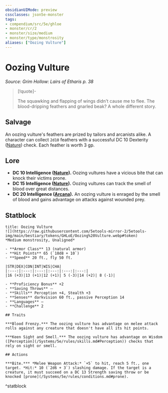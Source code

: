 ```yaml
---
obsidianUIMode: preview
cssclasses: json5e-monster
tags:
- compendium/src/5e/ghloe
- monster/cr/2
- monster/size/medium
- monster/type/monstrosity
aliases: ["Oozing Vulture"]
---
```

# Oozing Vulture
*Source: Grim Hollow: Lairs of Etharis p. 38*  

> [!quote]-  
> 
> The squawking and flapping of wings didn't cause me to flee. The blood-dripping feathers and gnarled beak? A whole different story.

## Salvage

An oozing vulture's feathers are prized by tailors and arcanists alike. A character can collect `2d10` feathers with a successful DC 10 Dexterity ([Nature](/Systems/5e/rules/skills.md#Nature)) check. Each feather is worth 3 gp.

## Lore

- **DC 10 Intelligence ([Nature](/Systems/5e/rules/skills.md#Nature)).** Oozing vultures have a vicious bite that can knock their victims prone.  
- **DC 15 Intelligence ([Nature](/Systems/5e/rules/skills.md#Nature)).** Oozing vultures can track the smell of blood over great distances.  
- **DC 20 Intelligence ([Arcana](/Systems/5e/rules/skills.md#Arcana)).** An oozing vulture is enraged by the smell of blood and gains advantage on attacks against wounded prey.  

## Statblock

```ad-statblock
title: Oozing Vulture
![](https://raw.githubusercontent.com/5etools-mirror-2/5etools-img/main/bestiary/tokens/GHLoE/Oozing%20Vulture.webp#token)
*Medium monstrosity, Unaligned*

- **Armor Class** 13 (natural armor)
- **Hit Points** 65 (`10d8 + 10`)
- **Speed** 20 ft., fly 50 ft.

|STR|DEX|CON|INT|WIS|CHA|
|:---:|:---:|:---:|:---:|:---:|:---:|
|16 (+3)|13 (+1)|12 (+1)| 5 (-3)|14 (+2)| 8 (-1)|

- **Proficiency Bonus** +2
- **Saving Throws** ⏤
- **Skills** Perception +4, Stealth +3
- **Senses** darkvision 60 ft., passive Perception 14
- **Languages** —
- **Challenge** 2

## Traits

***Blood Frenzy.*** The oozing vulture has advantage on melee attack rolls against any creature that doesn't have all its hit points.

***Keen Sight and Smell.*** The oozing vulture has advantage on Wisdom ([Perception](/Systems/5e/rules/skills.md#Perception)) checks that rely on sight or smell.

## Actions

***Bite.*** *Melee Weapon Attack:* `+5` to hit, reach 5 ft., one target. *Hit:* 10 (`2d6 + 3`) slashing damage. If the target is a creature, it must succeed on a DC 13 Strength saving throw or be knocked [prone](/Systems/5e/rules/conditions.md#prone).
```
^statblock